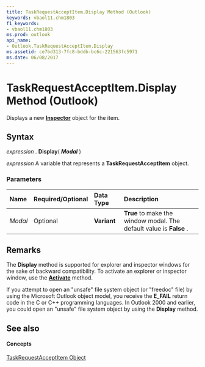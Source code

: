 ```yaml
---
title: TaskRequestAcceptItem.Display Method (Outlook)
keywords: vbaol11.chm1803
f1_keywords:
- vbaol11.chm1803
ms.prod: outlook
api_name:
- Outlook.TaskRequestAcceptItem.Display
ms.assetid: ce7bd313-7fc8-bddb-bc6c-221563fc5971
ms.date: 06/08/2017
---
```



# TaskRequestAcceptItem.Display Method (Outlook)

Displays a new  **[Inspector](Outlook.Inspector.md)** object for the item.


## Syntax

 _expression_ . **Display**( **_Modal_** )

 _expression_ A variable that represents a **TaskRequestAcceptItem** object.


### Parameters



|**Name**|**Required/Optional**|**Data Type**|**Description**|
|:-----|:-----|:-----|:-----|
| _Modal_|Optional| **Variant**| **True** to make the window modal. The default value is **False** .|

## Remarks

The  **Display** method is supported for explorer and inspector windows for the sake of backward compatibility. To activate an explorer or inspector window, use the **[Activate](Outlook.Inspector.Activate(method).md)** method.

If you attempt to open an "unsafe" file system object (or "freedoc" file) by using the Microsoft Outlook object model, you receive the  **E_FAIL** return code in the C or C++ programming languages. In Outlook 2000 and earlier, you could open an "unsafe" file system object by using the **Display** method.


## See also


#### Concepts


[TaskRequestAcceptItem Object](Outlook.TaskRequestAcceptItem.md)

